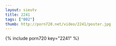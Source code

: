 ```yaml
--- 
layout: sieutv
title: 2241
tags: ["002"]
thumb: http://porn720.net/video/2241/poster.jpg
---
```

{% include porn720 key="2241" %} 
